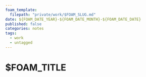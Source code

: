 ```yaml
---
foam_template:
  filepath: "private/work/$FOAM_SLUG.md"
date: ${FOAM_DATE_YEAR}-${FOAM_DATE_MONTH}-${FOAM_DATE_DATE}
published: false
categories: notes
tags:
  - work
  - untagged
---
```


$FOAM_TITLE
===================


